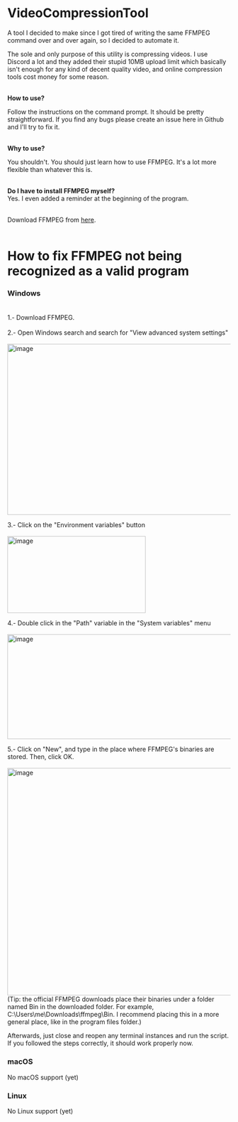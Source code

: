 # VideoCompressionTool
A tool I decided to make since I got tired of writing the same FFMPEG command over and over again, so I decided to automate it.<br>

The sole and only purpose of this utility is compressing videos. I use Discord a lot and they added their stupid 10MB upload limit which basically isn't enough for any kind of decent quality video, and online compression tools cost money for some reason.<br><br>


**How to use?** <br>

Follow the instructions on the command prompt. It should be pretty straightforward. If you find any bugs please create an issue here in Github and I'll try to fix it.<br><br>


**Why to use?** <br>

You shouldn't. You should just learn how to use FFMPEG. It's a lot more flexible than whatever this is.<br><br>


**Do I have to install FFMPEG myself?** <br>
Yes. I even added a reminder at the beginning of the program.<br><br>


Download FFMPEG from [here](https://ffmpeg.org/download.html).<br><br>


# How to fix FFMPEG not being recognized as a valid program

### Windows<br><br>
1.- Download FFMPEG.<br><br>
2.- Open Windows search and search for "View advanced system settings"<br><br>
<img width="764" height="385" alt="image" src="https://github.com/user-attachments/assets/aa621053-a6ff-4046-b939-9a6cb9fd0040" />

3.- Click on the "Environment variables" button<br><br>
<img width="312" height="173" alt="image" src="https://github.com/user-attachments/assets/8b872c88-9cf2-427b-8c69-9a37c131f503" />

4.- Double click in the "Path" variable in the "System variables" menu<br><br>
<img width="582" height="236" alt="image" src="https://github.com/user-attachments/assets/032e0992-914f-4ebc-9141-cd755938e0c0" />

5.- Click on "New", and type in the place where FFMPEG's binaries are stored. Then, click OK.<br><br>
<img width="541" height="512" alt="image" src="https://github.com/user-attachments/assets/313eac97-bd4c-4d0c-9101-3f5eb2904458" /><br>
(Tip: the official FFMPEG downloads place their binaries under a folder named Bin in the downloaded folder. For example, C:\Users\me\Downloads\ffmpeg\Bin. I recommend placing this in a more general place, like in the program files folder.)

Afterwards, just close and reopen any terminal instances and run the script. If you followed the steps correctly, it should work properly now.

### macOS

No macOS support (yet)

### Linux

No Linux support (yet)
